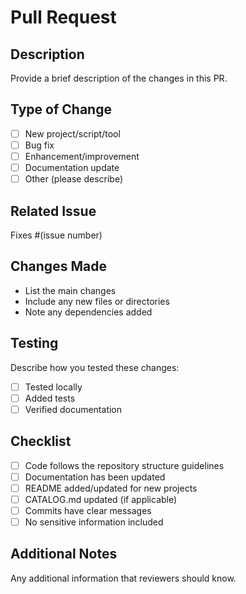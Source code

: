 # Pull Request

## Description
Provide a brief description of the changes in this PR.

## Type of Change
- [ ] New project/script/tool
- [ ] Bug fix
- [ ] Enhancement/improvement
- [ ] Documentation update
- [ ] Other (please describe)

## Related Issue
Fixes #(issue number)

## Changes Made
- List the main changes
- Include any new files or directories
- Note any dependencies added

## Testing
Describe how you tested these changes:
- [ ] Tested locally
- [ ] Added tests
- [ ] Verified documentation

## Checklist
- [ ] Code follows the repository structure guidelines
- [ ] Documentation has been updated
- [ ] README added/updated for new projects
- [ ] CATALOG.md updated (if applicable)
- [ ] Commits have clear messages
- [ ] No sensitive information included

## Additional Notes
Any additional information that reviewers should know.
